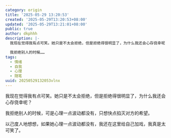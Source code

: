 ```yaml
---
category: origin
title: '2025-05-29 13:20:53'
created: '2025-05-29T13:20:53+08:00'
updated: '2025-05-29T13:21:01+08:00'
public: true
author: dkphhh
description: |-
  我现在觉得我有点可笑。她只是不太会拒绝，但是拒绝得很明显了，为什么我还会心存侥幸呢？

  我拒绝别人的时候……
tags:
  - 情绪
  - 自我
  - 心理
  - 随笔
uuid: 20250529132053vlnx
---
```


我现在觉得我有点可笑。她只是不太会拒绝，但是拒绝得很明显了，为什么我还会心存侥幸呢？

我拒绝别人的时候，可是心理一点波动都没有，只想快点掐灭对方的希望。

以己度人地想想，如果她心理一点波动都没有，我还在这里给自己加戏，我真是太可笑了。
